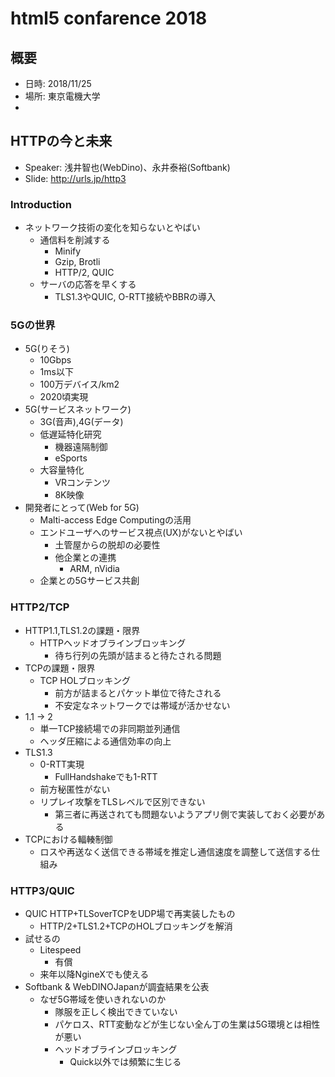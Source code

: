 # html5 confarence 2018

## 概要
* 日時: 2018/11/25
* 場所: 東京電機大学
*


## HTTPの今と未来
* Speaker: 浅井智也(WebDino)、永井泰裕(Softbank)
* Slide: http://urls.jp/http3

### Introduction
* ネットワーク技術の変化を知らないとやばい
  - 通信料を削減する
    - Minify
    - Gzip, Brotli
    - HTTP/2, QUIC
  - サーバの応答を早くする
    - TLS1.3やQUIC, O-RTT接続やBBRの導入

### 5Gの世界
* 5G(りそう)
  - 10Gbps
  - 1ms以下
  - 100万デバイス/km2
  - 2020頃実現
* 5G(サービスネットワーク)
  - 3G(音声),4G(データ)
  * 低遅延特化研究
    - 機器遠隔制御
    - eSports
  * 大容量特化
    - VRコンテンツ
    - 8K映像
* 開発者にとって(Web for 5G)
  - Malti-access Edge Computingの活用
  - エンドユーザへのサービス視点(UX)がないとやばい
    - 土管屋からの脱却の必要性
    - 他企業との連携
      - ARM, nVidia
  - 企業との5Gサービス共創

### HTTP2/TCP
* HTTP1.1,TLS1.2の課題・限界
  - HTTPヘッドオブラインブロッキング
    - 待ち行列の先頭が詰まると待たされる問題
* TCPの課題・限界
  - TCP HOLブロッキング
    - 前方が詰まるとパケット単位で待たされる
    - 不安定なネットワークでは帯域が活かせない
* 1.1 -> 2
  - 単一TCP接続場での非同期並列通信
  - ヘッダ圧縮による通信効率の向上
* TLS1.3
  - 0-RTT実現
    - FullHandshakeでも1-RTT
  - 前方秘匿性がない
  - リプレイ攻撃をTLSレベルで区別できない
    - 第三者に再送されても問題ないようアプリ側で実装しておく必要がある
* TCPにおける輻輳制御
  - ロスや再送なく送信できる帯域を推定し通信速度を調整して送信する仕組み

### HTTP3/QUIC
* QUIC HTTP+TLSoverTCPをUDP場で再実装したもの
  - HTTP/2+TLS1.2+TCPのHOLブロッキングを解消
* 試せるの
  - Litespeed
    - 有償
  - 来年以降NgineXでも使える
* Softbank & WebDINOJapanが調査結果を公表
  - なぜ5G帯域を使いきれないのか
    - 隊服を正しく検出できていない
    - パケロス、RTT変動などが生じない全ん丁の生業は5G環境とは相性が悪い
    - ヘッドオブラインブロッキング
      - Quick以外では頻繁に生じる
